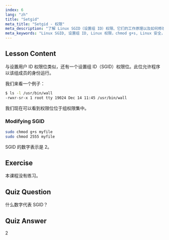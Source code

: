 ```yaml
---
index: 6
lang: "zh"
title: "Setgid"
meta_title: "Setgid - 权限"
meta_description: "了解 Linux SGID（设置组 ID）权限、它们的工作原理以及如何修改它们。理解这个关键的 Linux 安全概念。"
meta_keywords: "Linux SGID, 设置组 ID, Linux 权限，chmod g+s, Linux 安全，Linux 初学者，Linux 教程"
---
```


## Lesson Content

与设置用户 ID 权限位类似，还有一个设置组 ID（SGID）权限位。此位允许程序以该组成员的身份运行。

我们来看一个例子：

```bash
$ ls -l /usr/bin/wall
-rwxr-sr-x 1 root tty 19024 Dec 14 11:45 /usr/bin/wall
```

我们现在可以看到权限位位于组权限集中。

### Modifying SGID

```bash
sudo chmod g+s myfile
sudo chmod 2555 myfile
```

SGID 的数字表示是 2。

## Exercise

本课程没有练习。

## Quiz Question

什么数字代表 SGID？

## Quiz Answer

2

